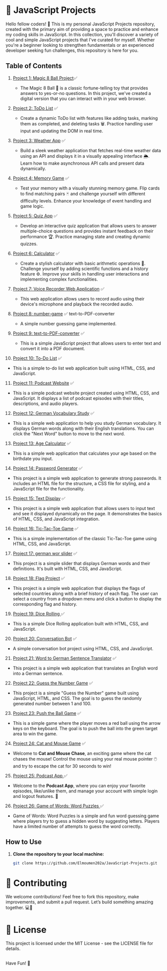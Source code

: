# 🚀 JavaScript Projects 

Hello fellow coders! 👋 This is my personal JavaScript Projects repository, created with the primary aim of providing a space to practice and enhance my coding skills in JavaScript. In this collection, you'll discover a variety of cool and simple JavaScript projects that I've curated for myself. Whether you're a beginner looking to strengthen fundamentals or an experienced developer seeking fun challenges, this repository is here for you.

## Table of Contents

1. [Project 1: Magic 8 Ball Project](./projects/magic_8_ball)✅
    - The Magic 8 Ball 🎱 is a classic fortune-telling toy that provides answers to yes-or-no questions. In this project, we've created a digital version that you can interact with in your web browser.

2. [Project 2: ToDo List](./projects/todo-list) ✅
   - Create a dynamic ToDo list with features like adding tasks, marking them as completed, and deleting tasks 🗑️. Practice handling user input and updating the DOM in real time.

3. [Project 3: Weather App](./projects/weather-app) ✅
   - Build a sleek weather application that fetches real-time weather data using an API and displays it in a visually appealing interface 🌦️. Learn how to make asynchronous API calls and present data dynamically.

4. [Project 4: Memory Game](./projects/memory-game) ✅
   - Test your memory with a visually stunning memory game. Flip cards to find matching pairs 🃏 and challenge yourself with different difficulty levels. Enhance your knowledge of event handling and game logic.

5. [Project 5: Quiz App](./projects/quiz-app) ✅
   - Develop an interactive quiz application that allows users to answer multiple-choice questions and provides instant feedback on their performance 🏆. Practice managing state and creating dynamic quizzes.

6. [Project 6: Calculator](./projects/calculator) ✅
   - Create a stylish calculator with basic arithmetic operations 🧮. Challenge yourself by adding scientific functions and a history feature ⚙️. Improve your skills in handling user interactions and implementing complex functionalities.
   
7. [Project 7: Voice Recorder Web Application](./projects/voice-recorder) ✅ 
   - This web application allows users to record audio using their device's microphone and playback the recorded audio.

8. [Project 8: number-game](./projects/number-game) ✅   text-to-PDF-converter
   - A simple number guessing game implemented.

9. [Project 9: text-to-PDF-converter](./projects/text-to-PDF-converter) ✅
   - This is a simple JavaScript project that allows users to enter text and convert it into a PDF document.

10. [Project 10: To-Do List](./projects/To-Do-List) ✅
   - This is a simple to-do list web application built using HTML, CSS, and JavaScript.

11. [Project 11: Podcast Website](./projects/podcast-website) ✅
   - This is a simple podcast website project created using HTML, CSS, and JavaScript. It displays a list of podcast episodes with their titles, descriptions, and audio players.

12. [Project 12: German Vocabulary Study](./projects/German-vocabulary-study) ✅
   - This is a simple web application to help you study German vocabulary. It displays German words along with their English translations. You can click the "Next Word" button to move to the next word.

13. [Project 13: Age Calculator](./projects/age-calculator) ✅
   - This is a simple web application that calculates your age based on the birthdate you input.

14. [Project 14: Password Generator](./projects/password-generator) ✅
   - This project is a simple web application to generate strong passwords. It includes an HTML file for the structure, a CSS file for styling, and a JavaScript file for the functionality.

15. [Project 15: Text Display](./projects/text-display) ✅
   - This project is a simple web application that allows users to input text and see it displayed dynamically on the page. It demonstrates the basics of HTML, CSS, and JavaScript integration.

16. [Project 16: Tic-Tac-Toe Game](./projects/Tic-Tac-Toe-Game) ✅
   - This is a simple implementation of the classic Tic-Tac-Toe game using HTML, CSS, and JavaScript.

17. [Project 17: german wor slider](./projects/german-word-slider) ✅
   - This project is a simple slider that displays German words and their definitions. It's built with HTML, CSS, and JavaScript.

18. [Project 18: Flag Project](./projects/flag-project) ✅
   - This project is a simple web application that displays the flags of selected countries along with a brief history of each flag. The user can select a country from a dropdown menu and click a button to display the corresponding flag and history.

19. [Project 19: Dice Rolling ](./projects/dice-rolling) ✅
   - This is a simple Dice Rolling application built with HTML, CSS, and JavaScript.

20. [Project 20: Conversation Bot](./projects/conversation-bot) ✅
   - A simple conversation bot project using HTML, CSS, and JavaScript.

21. [Project 21: Word to German Sentence Translator](./projects/Word-to-Sentence) ✅
   - This project is a simple web application that translates an English word into a German sentence.
     
22. [Project 22: Guess the Number Game](./projects/guess_number_game) ✅
   - This project is a simple "Guess the Number" game built using JavaScript, HTML, and CSS. The goal is to guess the randomly generated number between 1 and 100.

23. [Project 23: Push the Ball Game](./projects/push_the_ball_game) ✅
   - This is a simple game where the player moves a red ball using the arrow keys on the keyboard. The goal is to push the ball into the green target area to win the game.

24. [Project 24: Cat and Mouse Game](./projects/cat_mouse_game) ✅
   - Welcome to **Cat and Mouse Chase**, an exciting game where the cat chases the mouse! Control the mouse using your real mouse pointer 🖱️ and try to escape the cat for 30 seconds to win!

25. [Project 25: Podcast App ](./projects/podcast_app) ✅
   - Welcome to the **Podcast App**, where you can enjoy your favorite episodes, like/unlike them, and manage your account with simple login and logout features. 🚀

26. [Project 26: Game of Words: Word Puzzles ](./projects/word_puzzles) ✅
   - Game of Words: Word Puzzles is a simple and fun word guessing game where players try to guess a hidden word by suggesting letters. Players have a limited number of attempts to guess the word correctly.


## How to Use

1. **Clone the repository to your local machine:**

   ```bash
   git clone https://github.com/Elmoumen202a/JavaScript-Projects.git

# 🤝 Contributing

We welcome contributions! Feel free to fork this repository, make improvements, and submit a pull request. Let’s build something amazing together. 💻🚀  

# 📜 License
This project is licensed under the MIT License - see the LICENSE file for details.

 ## 
Have Fun! 🚀
